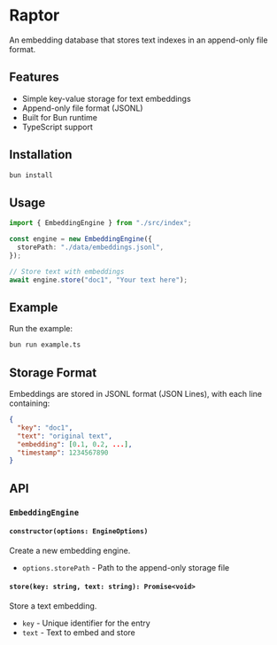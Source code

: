 # Raptor

An embedding database that stores text indexes in an append-only file format.

## Features

- Simple key-value storage for text embeddings
- Append-only file format (JSONL)
- Built for Bun runtime
- TypeScript support

## Installation

```bash
bun install
```

## Usage

```typescript
import { EmbeddingEngine } from "./src/index";

const engine = new EmbeddingEngine({
  storePath: "./data/embeddings.jsonl",
});

// Store text with embeddings
await engine.store("doc1", "Your text here");
```

## Example

Run the example:

```bash
bun run example.ts
```

## Storage Format

Embeddings are stored in JSONL format (JSON Lines), with each line containing:

```json
{
  "key": "doc1",
  "text": "original text",
  "embedding": [0.1, 0.2, ...],
  "timestamp": 1234567890
}
```

## API

### `EmbeddingEngine`

#### `constructor(options: EngineOptions)`

Create a new embedding engine.

- `options.storePath` - Path to the append-only storage file

#### `store(key: string, text: string): Promise<void>`

Store a text embedding.

- `key` - Unique identifier for the entry
- `text` - Text to embed and store
